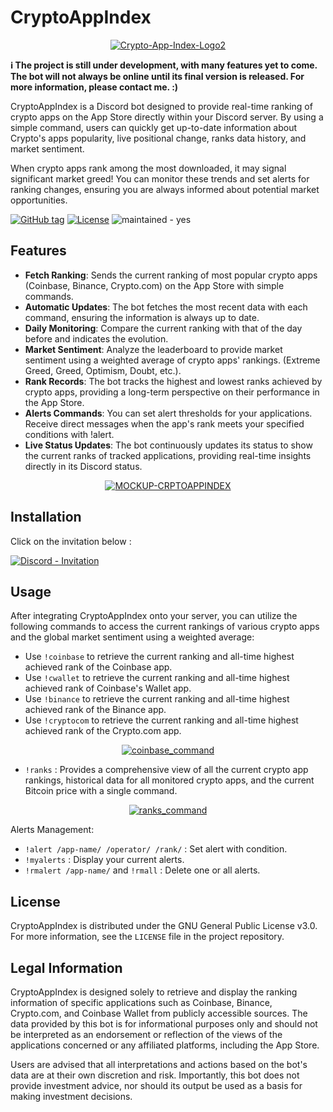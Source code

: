 # CryptoAppIndex

<p align="center">
<a href="https://imgbb.com/"><img src="https://i.ibb.co/4sLW3yM/Crypto-App-Index-Logo2.png" alt="Crypto-App-Index-Logo2" border="0"></a>
</p>

**ℹ The project is still under development, with many features yet to come. The bot will not always be online until its final version is released. For more information, please contact me. :)**

CryptoAppIndex is a Discord bot designed to provide real-time ranking of crypto apps on the App Store directly within your Discord server. 
By using a simple command, users can quickly get up-to-date information about Crypto's apps popularity, live positional change, ranks data history, and market sentiment.

When crypto apps rank among the most downloaded, it may signal significant market greed!
You can monitor these trends and set alerts for ranking changes, ensuring you are always informed about potential market opportunities.

<a href="https://github.com/SeedSnake/CryptoAppIndex/releases/"><img src="https://img.shields.io/github/tag/SeedSnake/CryptoAppIndex?include_prereleases=&sort=semver&color=blue" alt="GitHub tag"></a> <a href="#license"><img src="https://img.shields.io/badge/License-GNU-blue" alt="License"></a> <img src="https://img.shields.io/badge/maintained-yes-blue" alt="maintained - yes">


## Features

- **Fetch Ranking**: Sends the current ranking of most popular crypto apps (Coinbase, Binance, Crypto.com) on the App Store with simple commands.
- **Automatic Updates**: The bot fetches the most recent data with each command, ensuring the information is always up to date.
- **Daily Monitoring**: Compare the current ranking with that of the day before and indicates the evolution.
- **Market Sentiment**: Analyze the leaderboard to provide market sentiment using a weighted average of crypto apps' rankings. (Extreme Greed, Greed, Optimism, Doubt, etc.).
- **Rank Records**: The bot tracks the highest and lowest ranks achieved by crypto apps, providing a long-term perspective on their performance in the App Store.
- **Alerts Commands**: You can set alert thresholds for your applications. Receive direct messages when the app's rank meets your specified conditions with !alert.
- **Live Status Updates**: The bot continuously updates its status to show the current ranks of tracked applications, providing real-time insights directly in its Discord status.

<p align="center">
<a href="https://ibb.co/0qRTQnp"><img src="https://i.ibb.co/gyLN6rb/MOCKUP-CRPTOAPPINDEX.png" alt="MOCKUP-CRPTOAPPINDEX" border="0"></a>
</p>

## Installation

Click on the invitation below :

<a href="https://discord.com/oauth2/authorize?client_id=1217919790593872015"><img src="https://img.shields.io/badge/Discord-Invitation-7289DA?style=for-the-badge&logo=discord&logoColor=white" alt="Discord - Invitation"></a>

## Usage

After integrating CryptoAppIndex onto your server, you can utilize the following commands to access the current rankings of various crypto apps and the global market sentiment using a weighted average:

- Use <code>!coinbase</code> to retrieve the current ranking and all-time highest achieved rank of the Coinbase app.
- Use <code>!cwallet</code> to retrieve the current ranking and all-time highest achieved rank of Coinbase's Wallet app.
- Use <code>!binance</code> to retrieve the current ranking and all-time highest achieved rank of the Binance app.
- Use <code>!cryptocom</code> to retrieve the current ranking and all-time highest achieved rank of the Crypto.com app.

<p align="center"><a href="https://imgbb.com/"><img src="https://i.ibb.co/Yty3qPN/c.png" alt="coinbase_command" border="0"></a></p>
  
- <code>!ranks</code> : Provides a comprehensive view of all the current crypto app rankings, historical data for all monitored crypto apps, and the current Bitcoin price with a single command.

<p align="center"><a href="https://imgbb.com/"><img src="https://i.ibb.co/6yK3XQZ/r.png" alt="ranks_command" border="0"></a></p>

Alerts Management: 

- <code>!alert /app-name/ /operator/ /rank/</code> : Set alert with condition.
- <code>!myalerts</code> : Display your current alerts.
- <code>!rmalert /app-name/</code> and <code>!rmall</code> : Delete one or all alerts.

## License

CryptoAppIndex is distributed under the GNU General Public License v3.0. For more information, see the `LICENSE` file in the project repository.

## Legal Information

CryptoAppIndex is designed solely to retrieve and display the ranking information of specific applications such as Coinbase, Binance, Crypto.com, and Coinbase Wallet from publicly accessible sources. The data provided by this bot is for informational purposes only and should not be interpreted as an endorsement or reflection of the views of the applications concerned or any affiliated platforms, including the App Store. 

Users are advised that all interpretations and actions based on the bot's data are at their own discretion and risk. Importantly, this bot does not provide investment advice, nor should its output be used as a basis for making investment decisions.
